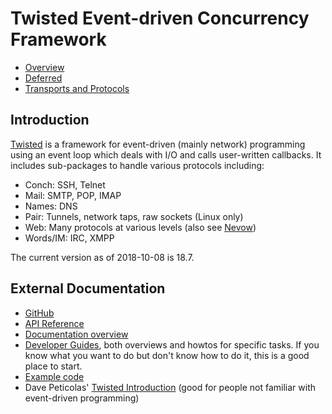 Twisted Event-driven Concurrency Framework
==========================================

- [Overview](overview.md)
- [Deferred](deferred.md)
- [Transports and Protocols](protocol.md)


Introduction
------------

[Twisted] is a framework for event-driven (mainly network) programming
using an event loop which deals with I/O and calls user-written callbacks.
It includes sub-packages to handle various protocols including:
- Conch: SSH, Telnet
- Mail: SMTP, POP, IMAP
- Names: DNS
- Pair: Tunnels, network taps, raw sockets (Linux only)
- Web: Many protocols at various levels (also see [Nevow])
- Words/IM: IRC, XMPP

The current version as of 2018-10-08 is 18.7.


External Documentation
----------------------

- [GitHub](https://github.com/twisted/twisted)
- [API Reference]
- [Documentation overview][tm-docs]
- [Developer Guides], both overviews and howtos for specific tasks. If
  you know what you want to do but don't know how to do it, this is a
  good place to start.
- [Example code]
- Dave Peticolas' [Twisted Introduction][peticolas] (good for people
  not familiar with event-driven programming)



[API reference]: https://twistedmatrix.com/documents/current/api/
[Developer Guides]: https://twistedmatrix.com/documents/current/core/howto/
[Nevow]: https://github.com/twisted/nevow
[Twisted]: http://twistedmatrix.com/
[example code]: https://twistedmatrix.com/documents/current/core/examples/index.html
[peticolas]: http://krondo.com/an-introduction-to-asynchronous-programming-and-twisted/
[tm-docs]: https://twistedmatrix.com/trac/wiki/Documentation
